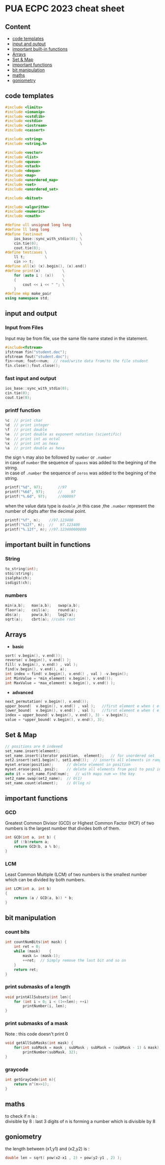 # PUA ECPC 2023 cheat sheet 
## Content
- [code templates](#code-templates)
- [input and output](#input-and-output)
- [important built-in functions](#important-built-in-functions) 
- [Arrays](#Arrays) 
- [Set & Map](#Set-&-Map) 
- [important functions](#important-functions) 
- [bit manipulation](#bit-manipulation)
- [maths](#maths)
- [goniometry](#goniometry) 

## code templates
```cpp
#include <limits>
#include <iomanip>
#include <cstdlib>
#include <cstdio>
#include <iostream>
#include <cassert>

#include <string>
#include <string.h>

#include <vector>
#include <list>
#include <queue>
#include <stack>
#include <deque>
#include <map>
#include <unordered_map>
#include <set>
#include <unordered_set>

#include <bitset>

#include <algorithm>
#include <numeric>
#include <cmath>

#define ull unsigned long long 
#define ll long long
#define fastinout                 \
	ios_base::sync_with_stdio(0); \
	cin.tie(0);                   \
	cout.tie(0);
#define testcases \
	ll t;         \
	cin >> t;
#define all(x) (x).begin(), (x).end()
#define print(x)          \
	for (auto i : (x))    \
	{                     \
		cout << i << " "; \
	}
#define mkp make_pair
using namespace std;
```
## input and output
### Input from Files 
Input may be from file, use the same file name stated in the statement.<br>
```cpp 
#include<fstream>
ifstream fin("student.doc");
ofstream fout("student.doc");
fin>>num; fout<<num;  // read/write data from/to the file student
fin.close();fout.close();
```
### fast input and output
```cpp
ios_base::sync_with_stdio(0);
cin.tie(0);
cout.tie(0);
```
### printf function
```cpp
%c	// print char
%d 	// print integer
%f	// print double 
%e	// print double as exponent notation (scientific) 
%o	// print int as octal
%x	// print int as hexa
%a	// print double as hexa
```
the sign `%` may also be followed by `number` or `.number`  <br/>
in case of `number` the sequence of `spaces` was added to the begining of the string. <br/>
in case of `.number` the sequence of `zeros` was added to the begining of the string. <br/>
```cpp
printf("%d", 97); 		//97
printf("%6d", 97);		//    97
printf("%.6d", 97);		//000097
```
when the value data type is `double` ,in this case ,the `.number` represent the number of digits after the decimal point. <br/>
```cpp
printf("%f", n);	//97.123400
printf("%12f", n);	//   97.123400
printf("%.12f", n);	//97.123400000000
```
## important built in functions 
### String
```cpp
to_string(int);
stoi(string);
isalpha(ch);
isdigit(ch);
```
### numbers
```cpp
min(a,b);	max(a,b);	swap(a,b);
floor(a);	ceil(a);	round(a);
abs(a);		pow(a,b);	log2(a);
sqrt(a);	cbrt(a); //cube root 
```
## Arrays
- **basic**
```cpp
sort( v.begin(), v.end());
reverse( v.begin(), v.end() );
fill( v.begin(), v.end() , val );
find(v.begin(), v.end(), a);
int index = find( v.begin(), v.end() , val ) -v.begin();
int MinValue = *min_element( v.begin(), v.end());
int MaxValue = *max_element( v.begin(), v.end() );
```
- **advanced**
```cpp
next_permutation( v.begin(), v.end());
upper_bound(  v.begin(), v.end() , val );	//first element e when ( e > val ) arr is sorted
lower_bound(  v.begin(), v.end() , val );	//first element e when ( e >= val ) arr is sorted
index = upper_bound( v.begin(), v.end(), 3) - v.begin();
value = *upper_bound( v.begin(), v.end(), 3);
```
## Set & Map
```cpp
// positions are 0 indexed
set_name.insert(element);
set_name.insert(iterator position,  element);	// for unordered set
set2.insert(set1.begin(), set1.end());	// inserts all elements in range [begin, end]
myset.erase(position);		// delete element in position 
myset.erase(pos1, pos2);	// delete all elements from pos1 to pos2 inclusive
auto it = set_name.find(num);	// with maps num => the key
set2_name.swap(set2_name); 	// O(1)
set_name.count(element); 	// O(log n)
```
## important functions 
### GCD
Greatest Common Divisor (GCD) or Highest Common Factor (HCF) of two numbers is the largest number that divides both of them. 
```cpp
int GCD(int a, int b) {
	if (!b)return a;
	return GCD(b, a % b);
}
```
### LCM
Least Common Multiple (LCM) of two numbers is the smallest number which can be divided by both numbers. 
```cpp
int LCM(int a, int b)
{
    return (a / GCD(a, b)) * b;
}
```
## bit manipulation
### count bits
```cpp
int countNumBits(int mask) {
	int ret = 0;
	while (mask) 	{
		mask &= (mask-1);
		++ret;	// Simply remove the last bit and so on
	}
	return ret;
}
```
### print submasks of a length
```cpp
void printAllSubsets(int len){
	for (int i = 0; i < (1<<len); ++i)
		printNumber(i, len);
}
```
### print submasks of a mask
Note : this code doesn't print 0
```cpp
void getAllSubMasks(int mask) {
	for(int subMask = mask ; subMask ; subMask = (subMask - 1) & mask)
		printNumber(subMask, 32);	
}
```
### graycode 
```cpp
int getGrayCode(int n){
	return n^(n>>1);
}
```
## maths
to check if n is :<br>
divisible by 8 : last 3 digits of n is forming a number which is divisible by 8

## goniometry
the length between (x1,y1) and (x2,y2) is :
```cpp
double len = sqrt( pow(x2-x1 , 2) + pow(y2-y1 , 2) ); 
```
